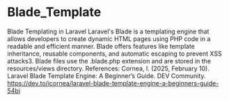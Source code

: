 # Blade_Template
Blade Templating in Laravel
Laravel's Blade is a templating engine that allows developers to create dynamic HTML pages using PHP code in a readable and efficient manner. Blade offers features like template inheritance, reusable components, and automatic escaping to prevent XSS attacks3. Blade files use the .blade.php extension and are stored in the resources/views directory.
References:
Cornea, I. (2025, February 10). Laravel Blade Template Engine: A Beginner’s Guide. DEV Community. https://dev.to/icornea/laravel-blade-template-engine-a-beginners-guide-54bi
